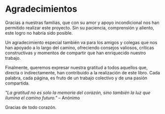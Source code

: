 # Agradecimientos

Gracias a nuestras familias, que con su amor y apoyo incondicional nos han permitido realizar este proyecto. Sin su paciencia, comprensión y aliento, este logro no habría sido posible.

Un agradecimiento especial también va para los amigos y colegas que nos han apoyado a lo largo del camino, ofreciendo consejos valiosos, críticas constructivas y momentos de compartir que han enriquecido nuestro trabajo.

Finalmente, queremos expresar nuestra gratitud a todos aquellos que, directa o indirectamente, han contribuido a la realización de este libro. Cada palabra, cada página, es fruto de un trabajo colectivo y de una pasión compartida.

*"La gratitud no es solo la memoria del corazón, sino también la luz que ilumina el camino futuro."* – Anónimo

Gracias de todo corazón.